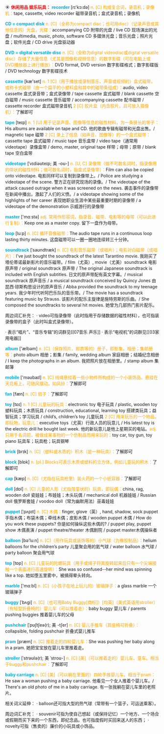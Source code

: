 ☀ <font color="red">**休闲用品 娱乐玩具：**</font>
<font color="sky blue">**recorder**</font> [rɪ'kɔ:də] 
<font color="orange">n. [C] 构成复合词，录音机；录像机：</font>tape, cassette, video recorder 磁带录音机；盒式录音机；录像机

<font color="sky blue">**CD = compact disk**</font> 
<font color="orange">n. [C]（全称为compact disc；也可用disc）（记录声音或其他信息的）光盘，光碟：</font>accompanying CD 附带的光盘 / live CD 现场演出的光盘 / multimedia, music, photo, software CD 多媒体光盘；音乐光盘；照片光盘；软件光盘 / CD drive 光盘驱动器

<font color="sky blue">**DVD = digital versatile disc**</font> 
<font color="orange">n. [C]（全称为digital videodisc或digital versatile disc）存储了大量信息（尤其是图像和视频信息）的数字影碟（可在电脑上或DVD播放器上进行播放）：</font>DVD format, DVD version 数字影碟格式；数字影碟版 / DVD technology 数字影碟技术

<font color="sky blue">**cassette**</font> [kæ'set] 
<font color="orange">n. 1 [C]（用于播放或录制音乐、声音或视频的）盒式磁带，或称卡式磁带（由一个扁平的小塑料盒和其中的磁带条组成）：</font>audio, video cassette 盒式录音带；盒式录像带 / tape cassette 盒式磁带 / blank cassette 空白磁带 / music cassette 音乐磁带 / accompanying cassette 配书磁带 / cassette recorder 盒式磁带录音机 <font color="orange">2 [C] 胶片盒（内含胶片，且可放入摄像机）：</font>了解即可

<font color="sky blue">**tape**</font> [teɪp] 
<font color="orange">n. 1 [U] 用于记录声音、图像等信息的磁性材料，为一条狭长的带子：</font>His albums are available on tape and CD. 他的歌曲专辑有磁带和光盘出售。/ magnetic tape 磁带 <font color="orange">2 [C] 录上了信息（如声音、图像等）的一个盒式磁带：</font>cassette tape 盒式磁带 / music tape 音乐盒带 / video tape（通常用videotape）录像盒带 / demo, master, original tape 样带；母带；原带 / blank tape 空白盒带
           
<font color="sky blue">**videotape**</font> [ˈvɪdiəʊteɪp; 美 -oʊ-]
<font color="orange">n. [U, C] 录像带（做不可数名词时，指录像用的带状的磁性材料；做可数名词时，指盒式录像带）：</font>Film can also be copied onto videotape. 电影同样可以复制到录像带上。/ Police are studying a videotape of the scene. 警方正在研究现场的录像。/ The videotape of the attack caused outrage when it was screened on the news. 袭击事件的录像带在新闻中播出，激起了人们的义愤。/ a videotape showing some of the highlights of her career 表现她职业生涯中某些最重要时期的录像带 / a videotape of the demonstration 示威游行的录像带

<font color="sky blue">**master**</font> ['mɑːstə] 
<font color="orange">adj. 常用作形容词，指录音、磁带、电影等的母带（可以此进行复制）：</font>Keep one as a master copy. 留下一盘作为母带。
           
<font color="sky blue">**loop**</font> [lu:p]
<font color="orange">n. [C] 循环音像磁带：</font>The audio tape runs in a continuous loop lasting thirty minutes. 这盘磁带可以一圈一圈地连续转三十分钟。
           
<font color="sky blue">**soundtrack**</font> [ˈsaʊndtræk]
<font color="orange">n. [C] 电影音乐磁带（或唱片）；电影对白磁带（或唱片）：</font>I've just bought the soundtrack of the latest Tarantino movie. 我刚买了塔伦蒂诺最新影片的音乐磁带。/ film（尤英）, movie（尤美）soundtrack 电影原声带 / original soundtrack 原声带 / The original Japanese soundtrack is included with English subtitles. 日文的原声带配有英文字幕。/ musical soundtrack 原声音乐 / a musical soundtrack conceived by Quincy Jones 由昆西·琼斯构思设计的原声音乐 / Abba provided the soundtrack to my teenage years. 我少年时代听阿巴乐队的音乐带。/ The movie has a soundtrack featuring music by Strauss. 该影片的配乐主旋律是施特劳斯的乐曲。/ She composed the soundtracks to several hit movies. 她曾为几部热门影片配乐。

周边词汇补充：
· video可指录像带（此时指用于存储数据的磁性材料），也可指装录像带的盒子（此时叫盒式录像带）。

· 表示“唱片”、“音乐专辑”的词群见[[07音乐 声乐]]
· 表示“电视机”的词群见[[03家用电器]]

<font color="sky blue">**album**</font> ['ælbəm] 
<font color="orange">n. [C]（保存照片、邮票等的）册子，即影集，相册；集邮册等：</font>photo album 相册；影集 / family, wedding album 家庭相册；结婚纪念相册 / I keep the photographs in an album. 我把照片放在相册里。/ stamp album 集邮簿

<font color="sky blue">**mobile**</font> ['məʊbaɪl] 
<font color="orange">n. [C] 线绳悬挂着一些小物件所构成的一个小装饰品，悬挂在天花板上，可随风摆动。如风铃：</font>了解即可

<font color="sky blue">**fan**</font> [fæn] 
<font color="orange">n. [C] 扇子：</font>了解即可

<font color="sky blue">**toy**</font> [tɒɪ] 
<font color="orange">n. 1 [C] 儿童玩的玩具：</font>electronic toy 电子玩具 / plastic, wooden toy 塑料玩具；木质玩具 / construction, educational, learning toy 搭建类玩具；益智玩具；学习玩具 / child’s, children’s toy 儿童玩具 <font color="orange">2 [C] 用来玩乐的一个物品，即玩物，玩意儿：</font>executive toys（尤英）行政人员的玩意儿 / His latest toy is the electric drill he bought last week. 他的新玩意儿是他上星期买的电钻。<font color="orange">adj. 只用于名词前，被做成某事物的一个仿制品而用来玩的：</font>toy car, toy gun, toy piano 玩具车；玩具枪；玩具钢琴

<font color="sky blue">**brick**</font> [brɪk] 
<font color="orange">n. [C]（塑料或木质的）积木（是一种玩具）：</font>了解即可

<font color="sky blue">**block**</font> [blɒk] 
<font color="orange">n. [pl.] Blocks可表示木质或塑料的立方体，例如儿童玩的积木：</font>了解即可

<font color="sky blue">**cap**</font> [kæp] 
<font color="orange">n. [C]（尤指在玩具枪里）装火药的一个小纸容器：</font>了解即可

<font color="sky blue">**doll**</font> [dɒl] 
<font color="orange">n. [C] 儿童的人形（尤指孩童状的）玩具，即玩偶：</font>china, rag, wooden doll 瓷娃娃；布娃娃；木头玩偶 / mechanical doll 机器娃娃 / Russian doll 俄罗斯套娃 / voodoo doll（常为幽默用法）巫毒娃娃
           
<font color="sky blue">**puppet**</font> [ˈpʌpɪt]
<font color="orange">n. [C] 木偶：</font>finger, glove（英）, hand, shadow, sock puppet 手指木偶；布袋木偶；牵线木偶；皮影木偶 / wooden puppet 木偶 / How do you work these puppets? 你是如何操纵这些木偶的? / puppet play, puppet show 木偶表演 / puppet theatre/theater 木偶剧院 / puppet master木偶操纵者

<font color="sky blue">**balloon**</font> [bə'lu:n] 
<font color="orange">n. [C]（用作玩具或装饰等的）小气球（为橡胶制品）：</font>helium balloons for the children’s party 儿童聚会用的氦气球 / water balloon 水气球 / party balloon 聚会用气球

<font color="sky blue">**top**</font> [tɒp] 
<font color="orange">n. [C] 儿童玩的陀螺玩具（用手或绳子将其旋转起来后只有一个尖端接触一个表面进行高速旋转）：</font>She was so confused--her mind was spinning like a top. 她如堕五里雾中，被搞得晕头转向。

<font color="sky blue">**marble**</font> ['mɑːbl] 
<font color="orange">n. [C]（小孩子在地上玩儿的）玻璃弹子：</font>a glass marble 一个玻璃弹子
           
<font color="sky blue">**buggy**</font> [ˈbʌgi]
<font color="orange">n. [C]（也可用Baby Buggy[商标]）[均英]（美式英语用stroller）（有轻型折叠椅的）婴儿车（可以推着走）：</font>baby buggy 婴儿车 / parents pushing buggies 推着婴儿车的父母
           
<font color="sky blue">**pushchair**</font> [ˈpʊʃtʃeə(r); 美 -tʃer]
<font color="orange">n. [C] 婴儿手推车（其座椅可折叠）：</font>collapsible, folding pushchair 折叠式婴儿推车

<font color="sky blue">**pram**</font> [præm]
<font color="orange">n. [C] 推着走的四轮婴儿车：</font>She was pushing her baby along in a pram. 她把宝宝放在婴儿车里推着走。

<font color="sky blue">**stroller**</font> [ˈstrəʊlə(r); 美 ˈstroʊ-]
<font color="orange">n. [C] [美]（可以推着走的）婴儿车、童车。相当于buggy和pushchair：</font>了解即可     
           
<font color="sky blue">**baby carriage**</font>
<font color="orange">n. [C] [美]（可以躺在里面的）四轮手推婴儿车。相当于pram：</font>He saw a woman pushing a baby carriage. 他看见一个女人推着个婴儿车。/ There's an old photo of me in a baby carriage. 有一张我躺在婴儿车里的老照片。

相关词义延伸：
· balloon还可指大型的热气球（常带有一个篮子，可运送乘客）。

周边词汇补充：
· souvenir可指为使自己想起（或保持记忆）一个地方、一个场合或假期而买下来的一个东西，即纪念品。也可指度假时买回来送人的东西；
· novelty可指（售卖的）廉价的小玩具或小饰品。
